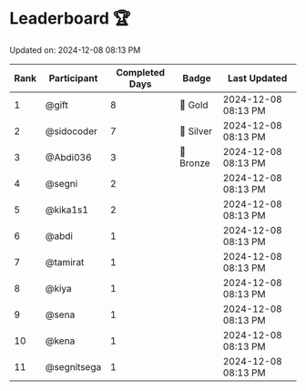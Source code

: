# Leaderboard 🏆

Updated on: 2024-12-08 08:13 PM

| Rank | Participant       | Completed Days | Badge      | Last Updated         |
|------|-------------------|----------------|------------|----------------------|
| 1    | @gift             | 8              | 🏅 Gold     | 2024-12-08 08:13 PM |
| 2    | @sidocoder        | 7              | 🥈 Silver   | 2024-12-08 08:13 PM |
| 3    | @Abdi036          | 3              | 🥉 Bronze   | 2024-12-08 08:13 PM |
| 4    | @segni            | 2              |            | 2024-12-08 08:13 PM |
| 5    | @kika1s1          | 2              |            | 2024-12-08 08:13 PM |
| 6    | @abdi             | 1              |            | 2024-12-08 08:13 PM |
| 7    | @tamirat          | 1              |            | 2024-12-08 08:13 PM |
| 8    | @kiya             | 1              |            | 2024-12-08 08:13 PM |
| 9    | @sena             | 1              |            | 2024-12-08 08:13 PM |
| 10   | @kena             | 1              |            | 2024-12-08 08:13 PM |
| 11   | @segnitsega       | 1              |            | 2024-12-08 08:13 PM |
